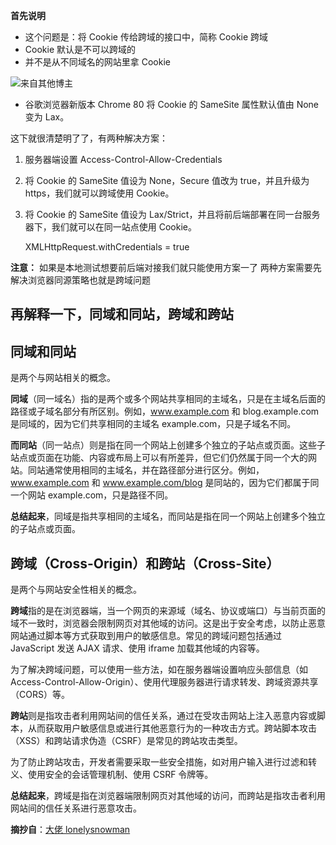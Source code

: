 ﻿**首先说明**

- 这个问题是：将 Cookie 传给跨域的接口中，简称 Cookie 跨域
- Cookie 默认是不可以跨域的
- 并不是从不同域名的网站里拿 Cookie

<img src="/my-blog/img/Browser/cookie.png" alt="来自其他博主" style="max-width: 100%">

- 谷歌浏览器新版本 Chrome 80 将 Cookie 的 SameSite 属性默认值由 None 变为 Lax。

这下就很清楚明了了，有两种解决方案：

1.  服务器端设置 Access-Control-Allow-Credentials
2.  将 Cookie 的 SameSite 值设为 None，Secure 值改为 true，并且升级为 https，我们就可以跨域使用 Cookie。
3.  将 Cookie 的 SameSite 值设为 Lax/Strict，并且将前后端部署在同一台服务器下，我们就可以在同一站点使用 Cookie。

    XMLHttpRequest.withCredentials = true

**注意：**
如果是本地测试想要前后端对接我们就只能使用方案一了
两种方案需要先解决浏览器同源策略也就是跨域问题

## 再解释一下，同域和同站，跨域和跨站

## 同域和同站

是两个与网站相关的概念。

**同域**（同一域名）指的是两个或多个网站共享相同的主域名，只是在主域名后面的路径或子域名部分有所区别。例如，www.example.com 和 blog.example.com 是同域的，因为它们共享相同的主域名 example.com，只是子域名不同。

**而同站**（同一站点）则是指在同一个网站上创建多个独立的子站点或页面。这些子站点或页面在功能、内容或布局上可以有所差异，但它们仍然属于同一个大的网站。同站通常使用相同的主域名，并在路径部分进行区分。例如，www.example.com 和 www.example.com/blog 是同站的，因为它们都属于同一个网站 example.com，只是路径不同。

**总结起来**，同域是指共享相同的主域名，而同站是指在同一个网站上创建多个独立的子站点或页面。

## 跨域（Cross-Origin）和跨站（Cross-Site）

是两个与网站安全性相关的概念。

**跨域**指的是在浏览器端，当一个网页的来源域（域名、协议或端口）与当前页面的域不一致时，浏览器会限制网页对其他域的访问。这是出于安全考虑，以防止恶意网站通过脚本等方式获取到用户的敏感信息。常见的跨域问题包括通过 JavaScript 发送 AJAX 请求、使用 iframe 加载其他域的内容等。

为了解决跨域问题，可以使用一些方法，如在服务器端设置响应头部信息（如 Access-Control-Allow-Origin）、使用代理服务器进行请求转发、跨域资源共享（CORS）等。

**跨站**则是指攻击者利用网站间的信任关系，通过在受攻击网站上注入恶意内容或脚本，从而获取用户敏感信息或进行其他恶意行为的一种攻击方式。跨站脚本攻击（XSS）和跨站请求伪造（CSRF）是常见的跨站攻击类型。

为了防止跨站攻击，开发者需要采取一些安全措施，如对用户输入进行过滤和转义、使用安全的会话管理机制、使用 CSRF 令牌等。

**总结起来**，跨域是指在浏览器端限制网页对其他域的访问，而跨站是指攻击者利用网站间的信任关系进行恶意攻击。

**摘抄自**：[大佬 lonelysnowman
](https://blog.csdn.net/lonelysnowman/article/details/128607318)
